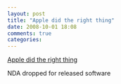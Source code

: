 ```yaml
---
layout: post
title: "Apple did the right thing"
date: 2008-10-01 18:08
comments: true
categories: 
---
```


<a href="http://developer.apple.com/iphone/program/">Apple did the right thing</a><br/><p>NDA dropped for released software</p>
